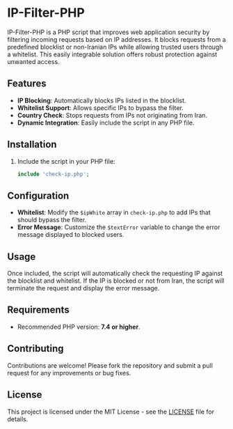 # IP-Filter-PHP
IP-Filter-PHP is a PHP script that improves web application security by filtering incoming requests based on IP addresses. It blocks requests from a predefined blocklist or non-Iranian IPs while allowing trusted users through a whitelist. This easily integrable solution offers robust protection against unwanted access.

## Features
- **IP Blocking**: Automatically blocks IPs listed in the blocklist.
- **Whitelist Support**: Allows specific IPs to bypass the filter.
- **Country Check**: Stops requests from IPs not originating from Iran.
- **Dynamic Integration**: Easily include the script in any PHP file.

## Installation
1. Include the script in your PHP file:
   ```php
   include 'check-ip.php';
   ```

## Configuration
- **Whitelist**: Modify the `$ipWhite` array in `check-ip.php` to add IPs that should bypass the filter.
- **Error Message**: Customize the `$textError` variable to change the error message displayed to blocked users.

## Usage
Once included, the script will automatically check the requesting IP against the blocklist and whitelist. If the IP is blocked or not from Iran, the script will terminate the request and display the error message.

## Requirements
- Recommended PHP version: **7.4 or higher**.

## Contributing
Contributions are welcome! Please fork the repository and submit a pull request for any improvements or bug fixes.

## License
This project is licensed under the MIT License - see the [LICENSE](LICENSE) file for details.
